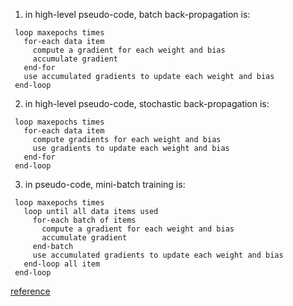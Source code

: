 1. in high-level pseudo-code, batch back-propagation is:    
```   
 loop maxepochs times   
   for-each data item   
     compute a gradient for each weight and bias   
     accumulate gradient   
   end-for   
   use accumulated gradients to update each weight and bias   
 end-loop   
```
   
2. in high-level pseudo-code, stochastic back-propagation is:   
```
 loop maxepochs times   
   for-each data item   
     compute gradients for each weight and bias   
     use gradients to update each weight and bias   
   end-for   
 end-loop   
```   
3. in pseudo-code, mini-batch training is:     
```   
 loop maxepochs times   
   loop until all data items used   
     for-each batch of items   
       compute a gradient for each weight and bias   
       accumulate gradient   
     end-batch   
     use accumulated gradients to update each weight and bias   
   end-loop all item   
 end-loop   
```

[reference](https://visualstudiomagazine.com/articles/2015/07/01/variation-on-back-propagation.aspx)
